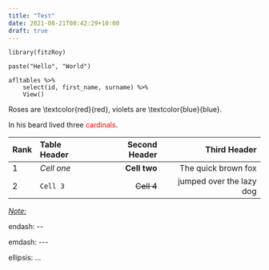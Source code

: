 ```yaml
---
title: "Test"
date: 2021-08-21T08:42:29+10:00
draft: true
---
```


```{r}
library(fitzRoy)

paste("Hello", "World")

afltables %>%
    select(id, first_name, surname) %>%
    View()

```

Roses are \textcolor{red}{red}, violets are \textcolor{blue}{blue}.

In his beard lived three <span style="color:red">cardinals</span>.

| Rank | Table Header | Second Header | Third Header             |
| :--- | :----------- | ------------: | -----------------------: |
| 1    | *Cell one*   | **Cell two**  | The quick brown fox      |
| 2    | `Cell 3`     | ~~Cell 4~~    | jumped over the lazy dog |

*[Note:](https://somethingpositive.net/)*

endash: --

emdash: ---

ellipsis: ...